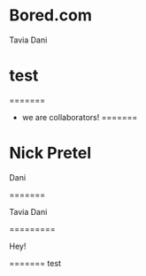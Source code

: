 # Bored.com



Tavia
Dani


test
=======

=======




- we are collaborators!
=======


Nick Pretel
=======

Dani

=======



Tavia
Dani


=========


Hey!

=======
test


